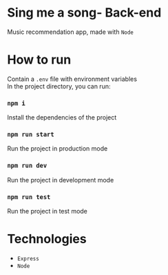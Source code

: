 # Sing me a song- Back-end

Music recommendation app, made with `Node`

# How to run 

Contain a `.env` file with environment variables\
In the project directory, you can run:

### `npm i`

Install the dependencies of the project

### `npm run start`

Run the project in production mode

### `npm run dev`

Run the project in development mode

### `npm run test`

Run the project in test mode

# Technologies

- `Express`
- `Node`